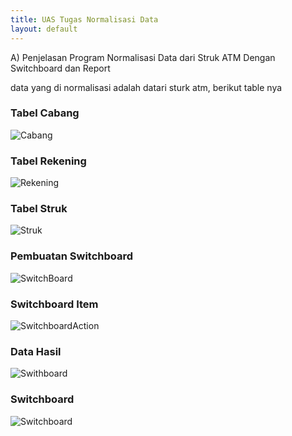 ```yaml
---
title: UAS Tugas Normalisasi Data
layout: default
---
```


A) Penjelasan Program
Normalisasi Data dari Struk ATM Dengan Switchboard dan Report

data yang di normalisasi adalah datari sturk atm, berikut table nya

### Tabel Cabang
![Cabang](https://www.dropbox.com/s/khew94lgzfv3t6w/1.JPG?raw=1)



### Tabel Rekening
![Rekening](https://www.dropbox.com/s/wl45d3vyr9qii7y/2.JPG?raw=1)



### Tabel Struk
![Struk](https://www.dropbox.com/s/4fhjxt1lhhlxtf5/3.JPG?raw=1)


### Pembuatan Switchboard
![SwitchBoard](https://www.dropbox.com/s/38l0wk1d6pewj1n/4.JPG?raw=1)


### Switchboard Item
![SwitchboardAction](https://www.dropbox.com/s/8me52c6fqwt449q/5.JPG?raw=1)



### Data Hasil
![Swithboard](https://www.dropbox.com/s/dmzfjgorvsgzjmn/6.JPG?raw=1)



### Switchboard
![Switchboard](https://www.dropbox.com/s/m29yg5l3e58xxdd/7.JPG?raw=1)